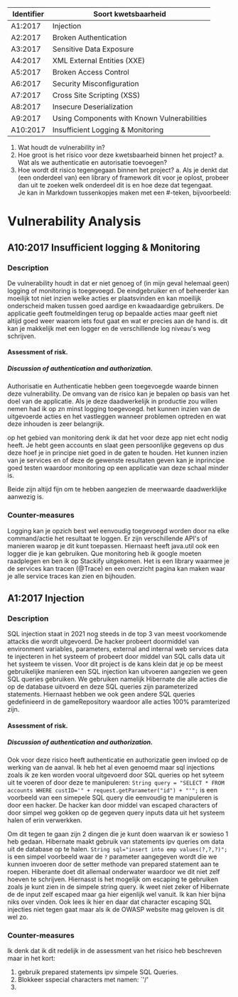 Identifier | Soort kwetsbaarheid
------------- | -------------
A1:2017  | Injection
A2:2017  | Broken Authentication
A3:2017  | Sensitive Data Exposure
A4:2017  | XML External Entities (XXE)
A5:2017   | Broken Access Control
A6:2017   | Security Misconfiguration
A7:2017  | Cross Site Scripting (XSS)
A8:2017   | Insecure Deserialization
A9:2017  | Using Components with Known Vulnerabilities
A10:2017   | Insufficient Logging & Monitoring


1. Wat houdt de vulnerability in?
2. Hoe groot is het risico voor deze kwetsbaarheid binnen het project?
a. Wat als we authenticatie en autorisatie toevoegen?
3. Hoe wordt dit risico tegengegaan binnen het project?
a. Als je denkt dat (een onderdeel van) een library of framework dit voor je oplost, 
probeer dan uit te zoeken welk onderdeel dit is en hoe deze dat tegengaat.  
Je kan in Markdown tussenkopjes maken met een #-teken, bijvoorbeeld:

# Vulnerability Analysis
## A10:2017 Insufficient logging & Monitoring
### Description
De vulnerability houdt in dat er niet genoeg of (in mijn geval helemaal geen) logging of monitoring is toegevoegd.
De eindgebruiker en of beheerder kan moeilijk tot niet inzien welke acties er plaatsvinden en kan moeilijk onderscheid maken tussen goed aardige en kwaadaardige gebruikers. De applicatie geeft foutmeldingen terug op bepaalde acties maar geeft niet altijd goed weer waarom iets fout gaat en wat er precies aan de hand is. dit kan je makkelijk met een logger en de verschillende log niveau's weg schrijven.

#### Assessment of risk. 
##### Discussion of authentication and authorization.
Authorisatie en Authenticatie hebben geen toegevoegde waarde binnen deze vulnerability.
De omvang van de risico kan je bepalen op basis van het doel van de applicatie.
Als je deze daadwerkelijk in productie zou willen nemen had ik op zn minst logging toegevoegd. 
het kunnen inzien van de uitgevoerde acties en het vastleggen wanneer problemen optreden en wat deze inhouden is zeer belangrijk.

op het gebied van monitoring denk ik dat het voor deze app niet echt nodig heeft. Je hebt geen accounts en slaat geen persoonlijke gegevens op dus deze hoef je in principe niet goed in de gaten te houden. Het kunnen inzien van je services en of deze de gewenste resultaten geven kan je inprincipe goed testen waardoor monitoring op een applicatie van deze schaal minder is.

Beide zijn altijd fijn om te hebben aangezien de meerwaarde daadwerklijke aanwezig is.
### Counter-measures
Logging kan je opzich best wel eenvoudig toegevoegd worden door na elke command/actie het resultaat te loggen.
Er zijn verschillende API's of manieren waarop je dit kunt toepassen. Hiernaast heeft java.util ook een logger die je kan gebruiken. 
Que monitoring heb ik google moeten raadplegen en ben ik op Stackify uitgekomen. Het is een library waarmee je de services kan tracen (@Trace) en een overzicht pagina kan maken waar je alle service traces kan zien en bijhouden.

## A1:2017 Injection
### Description
SQL injection staat in 2021 nog steeds in de top 3 van meest voorkomende attacks die wordt uitgevoerd.
De hacker probeert doormiddel van environment variables, parameters, external and internal web services data te injecteren in het systeem of probeert door middel van SQL calls data uit het systeem te vissen. Voor dit project is de kans klein dat je op be meest gebruikelijke manieren een SQL injection kan uitvoeren aangezien we geen SQL queries gebruiken. We gebruiken namelijk Hibernate die alle acties die op de database uitvoerd en deze SQL queries zijn parameterized statements. Hiernaast hebben we ook geen andere SQL queries gedefinieerd in de gameRepository waardoor alle acties 100% paramterized zijn.
#### Assessment of risk. 
##### Discussion of authentication and authorization.
Ook voor deze risico heeft authenticatie en authorizatie geen invloed op de werking van de aanval.
Ik heb het al even genoemd maar sql injections zoals ik ze ken worden vooral uitgevoerd door SQL queries op het syteem uit te voeren
of door deze te manipuleren: ``String query = "SELECT * FROM accounts WHERE custID='" + request.getParameter("id") + "'";`` 
is een voorbeeld van een simepele SQL query die eenvoudig te manipuleren is door een hacker. De hacker kan door middel van escaped characters of door simpel weg gokken op de gegeven query inputs data uit het systeem halen of erin verwerkken. 

Om dit tegen te gaan zijn 2 dingen die je kunt doen waarvan ik er sowieso 1 heb gedaan. Hibernate maakt gebruik van statements ipv queries om data uit de database op te halen. ``String sql="insert into emp values(?,?,?)"; `` is een simpel voorbeeld waar de ``?`` parameter aangegeven wordt die we kunnen invoeren door de setter methode van prepared statement aan te roepen. Hiberante doet dit allemaal onderwater waardoor we dit niet zelf hoeven te schrijven. Hiernasst is het mogelijk om escaping te gebruiken zoals je kunt zien in de simpele string query. ik weet niet zeker of Hibernate de de input zelf escaped maar ga hier eigenlijk wel vanuit. Ik kan hier bijna niks over vinden. Ook lees ik hier en daar dat character escaping SQL injecties niet tegen gaat maar als ik de OWASP website mag geloven is dit wel zo.

### Counter-measures
Ik denk dat ik dit redelijk in de assessment van het risico heb beschreven maar in het kort:
1. gebruik prepared statements ipv simpele SQL Queries.
2. Blokkeer sspecial characters met namen: `'\/'
3. 


